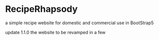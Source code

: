 # RecipeRhapsody
 a simple recipe website  for domestic and commercial use  in BootStrap5

update 1.1.0
the website to be revamped in a few 
 

